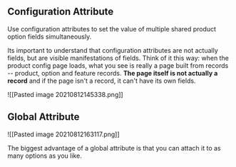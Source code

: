 ## Configuration Attribute 
Use configuration attributes to set the value of multiple shared product option fields simultaneously. 

Its important to understand that configuration attributes are not actually fields, but are visible manifestations of fields. Think of it this way: when the product config page loads, what you see is really a page built from records -- product, option and feature records. **The page itself is not actually a record** and if the page isn't a record, it can't have its own fields. 

![[Pasted image 20210812145338.png]]


## Global Attribute
![[Pasted image 20210812163117.png]]

The biggest advantage of a global attribute is that you can attach it to as many options as you like. 